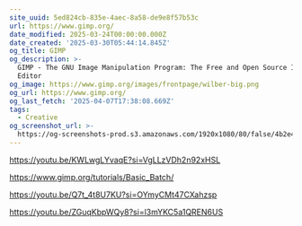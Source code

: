 ```yaml
---
site_uuid: 5ed824cb-835e-4aec-8a58-de9e8f57b53c
url: https://www.gimp.org/
date_modified: 2025-03-24T00:00:00.000Z
date_created: '2025-03-30T05:44:14.845Z'
og_title: GIMP
og_description: >-
  GIMP - The GNU Image Manipulation Program: The Free and Open Source Image
  Editor
og_image: https://www.gimp.org/images/frontpage/wilber-big.png
og_url: https://www.gimp.org/
og_last_fetch: '2025-04-07T17:38:08.669Z'
tags:
  - Creative
og_screenshot_url: >-
  https://og-screenshots-prod.s3.amazonaws.com/1920x1080/80/false/4b2e49b4ba52939fadc91328b0d9680272c3cccb80bf8b11fbfee05b7cccd227.jpeg
---
```


https://youtu.be/KWLwgLYvaqE?si=VgLLzVDh2n92xHSL

https://www.gimp.org/tutorials/Basic_Batch/

https://youtu.be/Q7t_4t8U7KU?si=OYmyCMt47CXahzsp

https://youtu.be/ZGuqKbpWQy8?si=l3mYKC5a1QREN6US